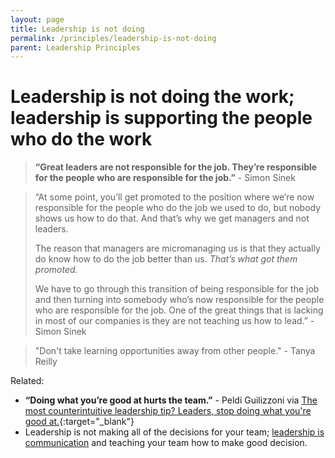 ```yaml
---
layout: page
title: Leadership is not doing
permalink: /principles/leadership-is-not-doing
parent: Leadership Principles
---
```


# Leadership is not doing the work; leadership is supporting the people who do the work

> **“Great leaders are not responsible for the job. They’re responsible for the people who are responsible for the job.”** - Simon Sinek

> “At some point, you’ll get promoted to the position where we’re now responsible for the people who do the job we used to do, but nobody shows us how to do that. And that’s why we get managers and not leaders.
>
> The reason that managers are micromanaging us is that they actually do know how to do the job better than us. _That’s what got them promoted._
>
> We have to go through this transition of being responsible for the job and then turning into somebody who’s now responsible for the people who are responsible for the job. One of the great things that is lacking in most of our companies is they are not teaching us how to lead.” - Simon Sinek

> "Don't take learning opportunities away from other people." - Tanya Reilly

Related:

- **“Doing what you’re good at hurts the team.”** - Peldi Guilizzoni via [The most counterintuitive leadership tip? Leaders, stop doing what you're good at.](https://knowyourteam.com/blog/2018/12/18/the-most-counterintuitive-leadership-tip-leaders-stop-doing-what-youre-good-at/){:target="\_blank"}
- Leadership is not making all of the decisions for your team; [leadership is communication](/principles/leadership-is-communication) and teaching your team how to make good decision.
